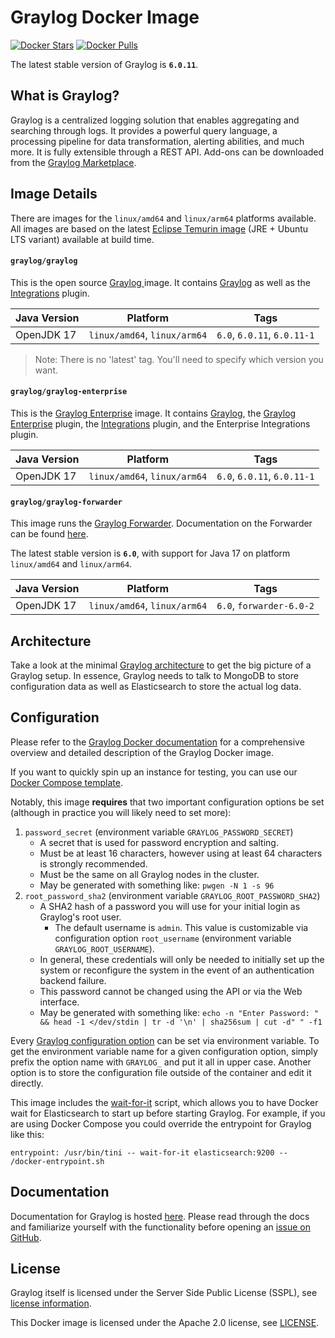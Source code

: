 # Graylog Docker Image

[![Docker Stars](https://img.shields.io/docker/stars/graylog/graylog.svg)][hub] [![Docker Pulls](https://img.shields.io/docker/pulls/graylog/graylog.svg)][hub]

[hub]: https://hub.docker.com/r/graylog/graylog/

The latest stable version of Graylog is **`6.0.11`**.

## What is Graylog?

Graylog is a centralized logging solution that enables aggregating and searching through logs. It provides a powerful query language, a processing pipeline for data transformation, alerting abilities, and much more. It is fully extensible through a REST API. Add-ons can be downloaded from the [Graylog Marketplace](https://marketplace.graylog.org/).


## Image Details

There are images for the `linux/amd64` and `linux/arm64` platforms available. All images are based on the latest [Eclipse Temurin image](https://hub.docker.com/_/eclipse-temurin) (JRE + Ubuntu LTS variant) available at build time.

#### `graylog/graylog`

This is the open source [Graylog ](https://hub.docker.com/r/graylog/graylog/) image. It contains [Graylog](https://github.com/Graylog2/graylog2-server) as well as the [Integrations](https://docs.graylog.org/docs/integrations) plugin.

| Java Version  | Platform  | Tags  |
|---|---|---|
| OpenJDK 17 | `linux/amd64`, `linux/arm64` | `6.0`, `6.0.11`, `6.0.11-1` |


> Note: There is no 'latest' tag. You'll need to specify which version you want.

#### `graylog/graylog-enterprise`

This is the [Graylog Enterprise](https://hub.docker.com/r/graylog/graylog-enterprise/) image. It contains [Graylog](https://github.com/Graylog2/graylog2-server), the [Graylog Enterprise](https://docs.graylog.org/docs/intro) plugin, the [Integrations](https://docs.graylog.org/docs/integrations) plugin, and the Enterprise Integrations plugin.

| Java Version  | Platform  | Tags  |
|---|---|---|
| OpenJDK 17 | `linux/amd64`, `linux/arm64` | `6.0`, `6.0.11`, `6.0.11-1` |



#### `graylog/graylog-forwarder`

This image runs the [Graylog Forwarder](https://hub.docker.com/r/graylog/graylog-forwarder/). Documentation on the Forwarder can be found [here](https://docs.graylog.org/docs/forwarder).

The latest stable version is **`6.0`**, with support for Java 17 on platform `linux/amd64` and `linux/arm64`.

| Java Version  | Platform  | Tags  |
|---|---|---|
| OpenJDK 17 | `linux/amd64`, `linux/arm64` | `6.0`, `forwarder-6.0-2` |


## Architecture

Take a look at the minimal [Graylog architecture](https://docs.graylog.org/docs/architecture) to get the big picture of a Graylog setup. In essence, Graylog needs to talk to MongoDB to store configuration data as well as Elasticsearch to store the actual log data.


## Configuration

Please refer to the [Graylog Docker documentation](https://docs.graylog.org/docs/docker) for a comprehensive overview and detailed description of the Graylog Docker image.

If you want to quickly spin up an instance for testing, you can use our [Docker Compose template](https://github.com/Graylog2/docker-compose).

Notably, this image **requires** that two important configuration options be set (although in practice you will likely need to set more):
1. `password_secret` (environment variable `GRAYLOG_PASSWORD_SECRET`)
    * A secret that is used for password encryption and salting.
    * Must be at least 16 characters, however using at least 64 characters is strongly recommended.
    * Must be the same on all Graylog nodes in the cluster.
    * May be generated with something like: `pwgen -N 1 -s 96`
2. `root_password_sha2` (environment variable `GRAYLOG_ROOT_PASSWORD_SHA2`)
    * A SHA2 hash of a password you will use for your initial login as Graylog's root user.
      * The default username is `admin`.  This value is customizable via configuration option `root_username` (environment variable `GRAYLOG_ROOT_USERNAME`).
    * In general, these credentials will only be needed to initially set up the system or reconfigure the system in the event of an authentication backend failure.
    * This password cannot be changed using the API or via the Web interface.
    * May be generated with something like: `echo -n "Enter Password: " && head -1 </dev/stdin | tr -d '\n' | sha256sum | cut -d" " -f1`


Every [Graylog configuration option](https://docs.graylog.org/docs/server-conf) can be set via environment variable. To get the environment variable name for a given configuration option, simply prefix the option name with `GRAYLOG_` and put it all in upper case. Another option is to store the configuration file outside of the container and edit it directly.

This image includes the [wait-for-it](https://github.com/vishnubob/wait-for-it) script, which allows you to have Docker wait for Elasticsearch to start up before starting Graylog. For example, if you are using Docker Compose you could override the entrypoint for Graylog like this:

`entrypoint: /usr/bin/tini -- wait-for-it elasticsearch:9200 --  /docker-entrypoint.sh`






## Documentation

Documentation for Graylog is hosted [here](https://docs.graylog.org/). Please read through the docs and familiarize yourself with the functionality before opening an [issue on GitHub](https://github.com/Graylog2/graylog2-server/issues).

## License

Graylog itself is licensed under the Server Side Public License (SSPL), see [license information](https://www.mongodb.com/licensing/server-side-public-license).

This Docker image is licensed under the Apache 2.0 license, see [LICENSE](LICENSE).